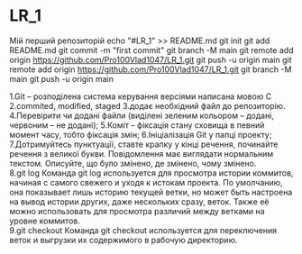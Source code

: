 # LR_1
Мій перший репозиторій
echo "#LR_1" >> README.md
git init
git add README.md
git commit -m "first commit"
git branch -M main
git remote add origin https://github.com/Pro100Vlad1047/LR_1.git
git push -u origin main 
git remote add origin https://github.com/Pro100Vlad1047/LR_1.git 
git branch -M main 
git push -u origin main

1.Git – розподілена система керування версіями написана мовою С
2.commited, modified, staged
3.додає необхідний файл до репозиторію.
4.Перевірити чи додані файли (виділені зеленим кольором – додані, червоним – не додані);
5.Коміт – фіксація стану сховища в певний момент часу, тобто фіксація змін;
6.Ініціалізація Git у папці проекту;
7.Дотримуйтесь пунктуації, ставте крапку у кінці речення, починайте речення з великої букви. Повідомлення має виглядати нормальним текстом. Описуйте, що було змінено, де змінено, чому змінено.  
8.git log Команда git log используется для просмотра истории коммитов, начиная с самого свежего и уходя к истокам проекта. По умолчанию, она показывает лишь историю текущей ветки, но может быть настроена на вывод истории других, даже нескольких сразу, веток. Также её можно использовать для просмотра различий между ветками на уровне коммитов.  
9.git checkout Команда git checkout используется для переключения веток и выгрузки их содержимого в рабочую директорию.
